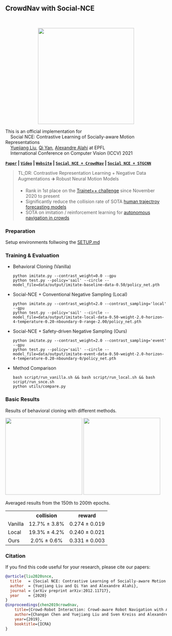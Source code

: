 ## CrowdNav with Social-NCE

<br>

<p align="center">
  <img src="docs/illustration.png" width="300">
</p>

This is an official implementation for\
&nbsp;&nbsp;&nbsp;&nbsp;Social NCE: Contrastive Learning of Socially-aware Motion Representations
<br>
&nbsp;&nbsp;&nbsp;&nbsp;<a href="https://sites.google.com/view/yuejiangliu/">Yuejiang Liu</a>,
<a href="https://qiyan98.github.io/">Qi Yan</a>,
<a href="https://people.epfl.ch/alexandre.alahi/?lang=en/">Alexandre Alahi</a> at EPFL
<br>
&nbsp;&nbsp;&nbsp;&nbsp;International Conference on Computer Vision (ICCV) 2021

**[`Paper`](https://arxiv.org/abs/2012.11717) | [`Video`](https://youtu.be/K-2xlAmFO9o) | [`Website`](https://www.epfl.ch/labs/vita/research/planning/social-nce/) | [`Social NCE + CrowdNav`](https://github.com/vita-epfl/social-nce-crowdnav) | [`Social NCE + STGCNN`](https://github.com/qiyan98/social-nce-stgcnn)**

> TL;DR: Contrastive Representation Learning + Negative Data Augmentations &#129138; Robust Neural Motion Models
> * Rank in 1st place on the [Trajnet++ challenge](https://www.aicrowd.com/challenges/trajnet-a-trajectory-forecasting-challenge/leaderboards) since November 2020 to present
> * Significantly reduce the collision rate of SOTA [human trajectroy forecasting models](https://github.com/StanfordASL/Trajectron-plus-plus)
> * SOTA on imitation / reinforcement learning for [autonomous navigation in crowds](https://github.com/vita-epfl/CrowdNav)

### Preparation

Setup environments follwoing the [SETUP.md](docs/SETUP.md)

### Training & Evaluation

* Behavioral Cloning (Vanilla)
  ```
  python imitate.py --contrast_weight=0.0 --gpu
  python test.py --policy='sail' --circle --model_file=data/output/imitate-baseline-data-0.50/policy_net.pth
  ```
* Social-NCE + Conventional Negative Sampling (Local)
  ```
  python imitate.py --contrast_weight=2.0 --contrast_sampling='local' --gpu
  python test.py --policy='sail' --circle --model_file=data/output/imitate-local-data-0.50-weight-2.0-horizon-4-temperature-0.20-nboundary-0-range-2.00/policy_net.pth
  ```
* Social-NCE + Safety-driven Negative Sampling (Ours)
  ```
  python imitate.py --contrast_weight=2.0 --contrast_sampling='event' --gpu
  python test.py --policy='sail' --circle --model_file=data/output/imitate-event-data-0.50-weight-2.0-horizon-4-temperature-0.20-nboundary-0/policy_net.pth
  ```
* Method Comparison
  ```
  bash script/run_vanilla.sh && bash script/run_local.sh && bash script/run_snce.sh
  python utils/compare.py
  ```

### Basic Results

Results of behavioral cloning with different methods.

<img src="docs/collision.png" height="240"/> <img src="docs/reward.png" height="240"/> 

Averaged results from the 150th to 200th epochs.

<table><tbody>
<!-- START TABLE -->
<!-- TABLE HEADER -->
<th valign="bottom"></th>
<th valign="bottom">collision</th>
<th valign="bottom">reward</th>
<!-- TABLE BODY -->
<tr><td align="left">Vanilla</td>
<td align="center">12.7% &#177; 3.8%</td>
<td align="center">0.274 &#177; 0.019</td>
<tr><td align="left">Local</td>
<td align="center">19.3% &#177; 4.2%</td>
<td align="center">0.240 &#177; 0.021</td>
<tr><td align="left">Ours</td>
<td align="center">2.0% &#177; 0.6%</td>
<td align="center">0.331 &#177; 0.003</td>
</tr>
</tbody></table>

### Citation

If you find this code useful for your research, please cite our papers:

```bibtex
@article{liu2020snce,
  title   = {Social NCE: Contrastive Learning of Socially-aware Motion Representations},
  author  = {Yuejiang Liu and Qi Yan and Alexandre Alahi},
  journal = {arXiv preprint arXiv:2012.11717},
  year    = {2020}
}
@inproceedings{chen2019crowdnav,
    title={Crowd-Robot Interaction: Crowd-aware Robot Navigation with Attention-based Deep Reinforcement Learning},
    author={Changan Chen and Yuejiang Liu and Sven Kreiss and Alexandre Alahi},
    year={2019},
    booktitle={ICRA}
}
```
